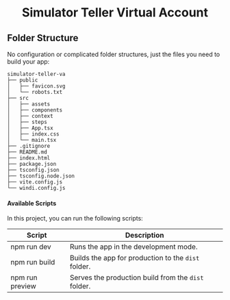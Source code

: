 <h1 align="center">
  Simulator Teller Virtual Account
</h1>

## Folder Structure

No configuration or complicated folder structures, just the files you need to build your app:

```
simulator-teller-va
├── public
│   ├── favicon.svg
│   └── robots.txt
├── src
│   ├── assets
│   ├── components
│   ├── context
│   ├── steps
│   ├── App.tsx
│   ├── index.css
│   └── main.tsx
├── .gitignore
├── README.md
├── index.html
├── package.json
├── tsconfig.json
├── tsconfig.node.json
├── vite.config.js
└── windi.config.js
```

#### Available Scripts

In this project, you can run the following scripts:

| Script          | Description                                         |
| --------------- | --------------------------------------------------- |
| npm run dev     | Runs the app in the development mode.               |
| npm run build   | Builds the app for production to the `dist` folder. |
| npm run preview | Serves the production build from the `dist` folder. |
